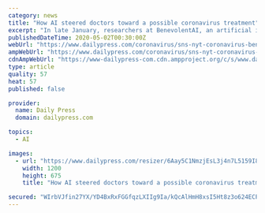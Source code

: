```yaml
---
category: news
title: "How AI steered doctors toward a possible coronavirus treatment"
excerpt: "In late January, researchers at BenevolentAI, an artificial intelligence startup in central London, turned their attention to the coronavirus."
publishedDateTime: 2020-05-02T00:30:00Z
webUrl: "https://www.dailypress.com/coronavirus/sns-nyt-coronavirus-benevolentai-baricitinib-artificial-intelligence-20200501-2dea7htkqfbmjf3wjubgjikicy-story.html"
ampWebUrl: "https://www.dailypress.com/coronavirus/sns-nyt-coronavirus-benevolentai-baricitinib-artificial-intelligence-20200501-2dea7htkqfbmjf3wjubgjikicy-story.html?outputType=amp"
cdnAmpWebUrl: "https://www-dailypress-com.cdn.ampproject.org/c/s/www.dailypress.com/coronavirus/sns-nyt-coronavirus-benevolentai-baricitinib-artificial-intelligence-20200501-2dea7htkqfbmjf3wjubgjikicy-story.html?outputType=amp"
type: article
quality: 57
heat: 57
published: false

provider:
  name: Daily Press
  domain: dailypress.com

topics:
  - AI

images:
  - url: "https://www.dailypress.com/resizer/6Aay5C1NmzjEsL3j4n7L5159I8I=/1200x0/top/arc-anglerfish-arc2-prod-tronc.s3.amazonaws.com/public/VXCLC4OV4VFR5G3D6QI33BXU4Q.jpg"
    width: 1200
    height: 675
    title: "How AI steered doctors toward a possible coronavirus treatment"

secured: "WIrbVJfin27YX/YD4BxRxFGGfqzLXIIg9Ia/kQcAlHmH8xsI5Ht8z3o624ECP6oAA1kv48HulWpdodBoT7zZrY2BH7zRSUOq+B9vAMK2FvVIE3a24unZw7219F8iywE2LBXLCoxUlcWQrXrqiEDXuNddPpMT/ka1ZerN/oeCer7GmY0OkMLNTBIKpWTtZpcgo0EtB2Kch2ZUALkNs7BVDzeZNxJx56gq3NgvU219PSRUtIACyegxhGPzBfqMkVlYvhZyCwogcCMpJ3pvPJPvnDlaQ0idtrBqrR5UXFQ0HweRuMaMDA7kVwEXMjgp4bgCkZGKa4q7jAnt5ru2tiujNqudqKhk+xG1+Qo+/4HmsjI+veXVfqNerewzGo9Qm+4AseqpVauWf7+G5IxCZ7UZE7qJZpNPsuqxgipynjkwh7ZM01+1DmCxnjXBIeIVf1zZiDox3aQMuPkE1GOY2URvKvu4UQQ0UrP1Q6P/cs7cZ2s=;2JkvlXABodFgHO+tIWtiXA=="
---
```



